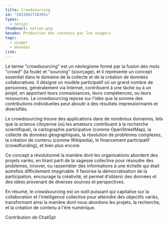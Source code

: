 ```yaml
---
title: Crowdsourcing
id: "20230927103951"
types:
  - notion
thumbnail: notion.png
kesako: Production des contenus par les usagers
tags:
  - usager
  - données
link:
---
```


Le terme "crowdsourcing" est un néologisme formé par la fusion des mots "crowd" (la foule) et "sourcing" (sourçage), et il représente un concept essentiel dans le domaine de la collecte et de la création de données collaboratives. Il désigne un modèle participatif où un grand nombre de personnes, généralement via Internet, contribuent à une tâche ou à un projet, en apportant leurs connaissances, leurs compétences, ou leurs ressources. Le crowdsourcing repose sur l'idée que la somme des contributions individuelles peut aboutir à des résultats impressionnants et diversifiés.

Le crowdsourcing trouve des applications dans de nombreux domaines, tels que la science citoyenne (où les amateurs contribuent à la recherche scientifique), la cartographie participative (comme OpenStreetMap), la collecte de données géographiques, la résolution de problèmes complexes, la création de contenu (comme Wikipedia), le financement participatif (crowdfunding), et bien plus encore.

Ce concept a révolutionné la manière dont les organisations abordent des projets variés, en tirant parti de la sagesse collective pour résoudre des problèmes, innover, ou rassembler des informations à une échelle qui était autrefois difficilement imaginable. Il favorise la démocratisation de la participation, encourage la créativité, et permet d'obtenir des données et des idées provenant de diverses sources et perspectives.

En résumé, le crowdsourcing est un outil puissant qui capitalise sur la collaboration et l'intelligence collective pour atteindre des objectifs variés, transformant ainsi la manière dont nous abordons les projets, la recherche, et la création de contenu à l'ère numérique.

Contribution de ChatGpt